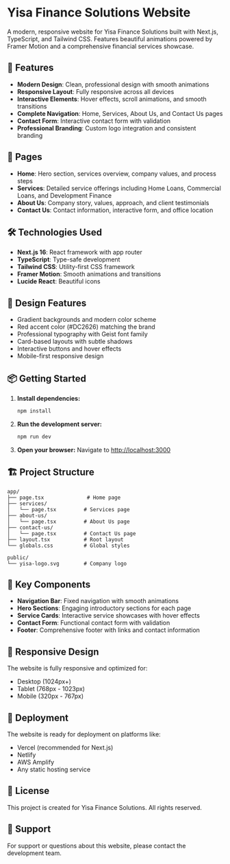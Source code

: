 # Yisa Finance Solutions Website

A modern, responsive website for Yisa Finance Solutions built with Next.js, TypeScript, and Tailwind CSS. Features beautiful animations powered by Framer Motion and a comprehensive financial services showcase.

## 🌟 Features

- **Modern Design**: Clean, professional design with smooth animations
- **Responsive Layout**: Fully responsive across all devices
- **Interactive Elements**: Hover effects, scroll animations, and smooth transitions
- **Complete Navigation**: Home, Services, About Us, and Contact Us pages
- **Contact Form**: Interactive contact form with validation
- **Professional Branding**: Custom logo integration and consistent branding

## 🚀 Pages

- **Home**: Hero section, services overview, company values, and process steps
- **Services**: Detailed service offerings including Home Loans, Commercial Loans, and Development Finance
- **About Us**: Company story, values, approach, and client testimonials
- **Contact Us**: Contact information, interactive form, and office location

## 🛠️ Technologies Used

- **Next.js 16**: React framework with app router
- **TypeScript**: Type-safe development
- **Tailwind CSS**: Utility-first CSS framework
- **Framer Motion**: Smooth animations and transitions
- **Lucide React**: Beautiful icons

## 🎨 Design Features

- Gradient backgrounds and modern color scheme
- Red accent color (#DC2626) matching the brand
- Professional typography with Geist font family
- Card-based layouts with subtle shadows
- Interactive buttons and hover effects
- Mobile-first responsive design

## 📦 Getting Started

1. **Install dependencies:**

   ```bash
   npm install
   ```

2. **Run the development server:**

   ```bash
   npm run dev
   ```

3. **Open your browser:**
   Navigate to [http://localhost:3000](http://localhost:3000)

## 🏗️ Project Structure

```
app/
├── page.tsx              # Home page
├── services/
│   └── page.tsx         # Services page
├── about-us/
│   └── page.tsx         # About Us page
├── contact-us/
│   └── page.tsx         # Contact Us page
├── layout.tsx           # Root layout
└── globals.css          # Global styles

public/
└── yisa-logo.svg        # Company logo
```

## 🎯 Key Components

- **Navigation Bar**: Fixed navigation with smooth animations
- **Hero Sections**: Engaging introductory sections for each page
- **Service Cards**: Interactive service showcases with hover effects
- **Contact Form**: Functional contact form with validation
- **Footer**: Comprehensive footer with links and contact information

## 📱 Responsive Design

The website is fully responsive and optimized for:

- Desktop (1024px+)
- Tablet (768px - 1023px)
- Mobile (320px - 767px)

## 🚀 Deployment

The website is ready for deployment on platforms like:

- Vercel (recommended for Next.js)
- Netlify
- AWS Amplify
- Any static hosting service

## 📄 License

This project is created for Yisa Finance Solutions. All rights reserved.

## 🤝 Support

For support or questions about this website, please contact the development team.
